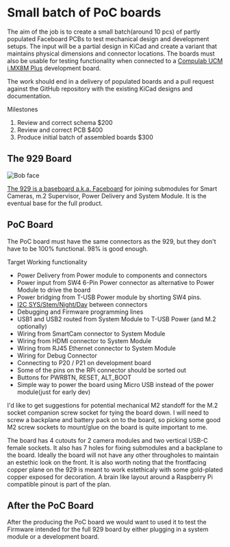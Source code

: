 # Small batch of PoC boards

The aim of the job is to create a small batch(around 10 pcs) of partly populated Faceboard PCBs to test mechanical
design and development setups. The input will be a partial design in KiCad and create a variant that maintains physical
dimensions and connector locations. The boards must also be usable for testing functionality when connected to a
[Compulab UCM i.MX8M Plus](https://mediawiki.compulab.com/w/index.php?title=UCM-iMX8M-Plus_NXP_iMX8M-Plus_Yocto_Linux) 
development board.

The work should end in a delivery of populated boards and a pull request against the GitHub repository with the existing
KiCad designs and documentation.

Milestones

1. Review and correct schema $200
2. Review and correct PCB $400
3. Produce initial batch of assembled boards $300


## The 929 Board

![Bob face](../../Face/929%20bob%20front%20straight.png)

[The 929 is a baseboard a.k.a. Faceboard](./929-MODULE.md) for joining submodules for Smart Cameras, m.2 Supervisor, 
Power Delivery and System Module. It is the eventual base for the full product.


## PoC Board

The PoC board must have the same connectors as the 929, but they don't have to be 100% functional. 98% is good enough.

Target Working functionality

- Power Delivery from Power module to components and connectors
- Power input from SW4 6-Pin Power connector as alternative to Power Module to drive the board
- Power bridging from T-USB Power module by shorting SW4 pins.
- [I2C SYS/Stem/Night/Day](../sys/I2C-BUSSES.md) between connectors
- Debugging and Firmware programming lines
- USB1 and USB2 routed from System Module to T-USB Power (and M.2 optionally)
- Wiring from SmartCam connector to System Module
- Wiring from HDMI connector to System Module
- Wiring from RJ45 Ethernet connector to System Module
- Wiring for Debug Connector
- Connecting to P20 / P21 on development board
- Some of the pins on the RPi connector should be sorted out
- Buttons for PWRBTN, RESET, ALT_BOOT
- Simple way to power the board using Micro USB instead of the power module(just for early dev)

I'd like to get suggestions for potential mechanical M2 standoff for the M.2 socket companion screw socket for tying 
the board down. I will need to screw a backplane and battery pack on to the board, so picking some good M2 screw sockets
to mount/glue on the board is quite important to me.

The board has 4 cutouts for 2 camera modules and two vertical USB-C female sockets. It also has 7 holes for fixing
submodules and a backplane to the board. 
Ideally the board will not have any other througholes to maintain an estethic look on the front.
It is also worth noting that the frontfacing copper plane on the 929 is meant to work estethicaly with some gold-plated copper exposed for decoration. A brain like layout around a Raspberry Pi compatible pinout is part of the plan.


## After the PoC Board

After the producing the PoC board we would want to used it to test the Firmware intended for the full 929 board by either
plugging in a system module or a development board.